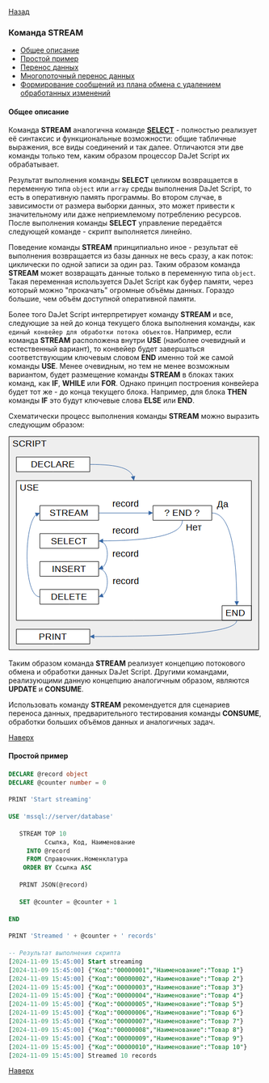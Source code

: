[Назад](/dajet-script/databases)

### Команда STREAM

- [Общее описание](#общее-описание)
- [Простой пример](#простой-пример)
- [Перенос данных](/dajet-script/databases/stream/data-transfer)
- [Многопоточный перенос данных](/dajet-script/databases/stream/multithreading)
- [Формирование сообщений из плана обмена с удалением обработанных изменений](/dajet-script/databases/stream/stream-and-delete)

#### Общее описание

Команда **STREAM** аналогична команде [**SELECT**](/dajet-script/databases/select) - полностью реализует её синтаксис и функциональные возможности: общие табличные выражения, все виды соединений и так далее. Отличаются эти две команды только тем, каким образом процессор DaJet Script их обрабатывает.

Результат выполнения команды **SELECT** целиком возвращается в переменную типа ```object``` или ```array``` среды выполнения DaJet Script, то есть в оперативную память программы. Во втором случае, в зависимости от размера выборки данных, это может привести к значительному или даже неприемлемому потреблению ресурсов. После выполнения команды **SELECT** управление передаётся следующей команде - скрипт выполняется линейно.

Поведение команды **STREAM** принципиально иное - результат её выполнения возвращается из базы данных не весь сразу, а как поток: циклически по одной записи за один раз. Таким образом команда **STREAM** может возвращать данные только в переменную типа ```object```. Такая переменная используется DaJet Script как буфер памяти, через который можно "прокачать" огромные объёмы данных. Гораздо большие, чем объём доступной оперативной памяти.

Более того DaJet Script интерпретирует команду **STREAM** и все, следующие за ней до конца текущего блока выполнения команды, как `единый конвейер для обработки потока объектов`. Например, если команда **STREAM** расположена внутри **USE** (наиболее очевидный и естественный вариант), то конвейер будет завершаться соответствующим ключевым словом **END** именно той же самой команды **USE**. Менее очевидным, но тем не менее возможным вариантом, будет размещение команды **STREAM** в блоках таких команд, как **IF**, **WHILE** или **FOR**. Однако принцип построения конвейера будет тот же - до конца текущего блока. Например, для блока **THEN** команды **IF** это будут ключевые слова **ELSE** или **END**.

Схематически процесс выполнения команды **STREAM** можно выразить следующим образом:

![Схема выполнения команды STREAM](/dajet-script/databases/stream/img/dajet-script-stream.png)

Таким образом команда **STREAM** реализует концепцию потокового обмена и обработки данных DaJet Script. Другими командами, реализующими данную концепцию аналогичным образом, являются **UPDATE** и **CONSUME**.

Использовать команду **STREAM** рекомендуется для сценариев переноса данных, предварительного тестирования команды **CONSUME**, обработки больших объёмов данных и аналогичных задач.

[Наверх](#команда-stream)

#### Простой пример

```SQL
DECLARE @record object
DECLARE @counter number = 0

PRINT 'Start streaming'

USE 'mssql://server/database'

   STREAM TOP 10
          Ссылка, Код, Наименование
     INTO @record
     FROM Справочник.Номенклатура
    ORDER BY Ссылка ASC

   PRINT JSON(@record)

   SET @counter = @counter + 1

END

PRINT 'Streamed ' + @counter + ' records'

-- Результат выполнения скрипта
[2024-11-09 15:45:00] Start streaming
[2024-11-09 15:45:00] {"Код":"00000001","Наименование":"Товар 1"}
[2024-11-09 15:45:00] {"Код":"00000002","Наименование":"Товар 2"}
[2024-11-09 15:45:00] {"Код":"00000003","Наименование":"Товар 3"}
[2024-11-09 15:45:00] {"Код":"00000004","Наименование":"Товар 4"}
[2024-11-09 15:45:00] {"Код":"00000005","Наименование":"Товар 5"}
[2024-11-09 15:45:00] {"Код":"00000006","Наименование":"Товар 6"}
[2024-11-09 15:45:00] {"Код":"00000007","Наименование":"Товар 7"}
[2024-11-09 15:45:00] {"Код":"00000008","Наименование":"Товар 8"}
[2024-11-09 15:45:00] {"Код":"00000009","Наименование":"Товар 9"}
[2024-11-09 15:45:00] {"Код":"00000010","Наименование":"Товар 10"}
[2024-11-09 15:45:00] Streamed 10 records
```

[Наверх](#команда-stream)
